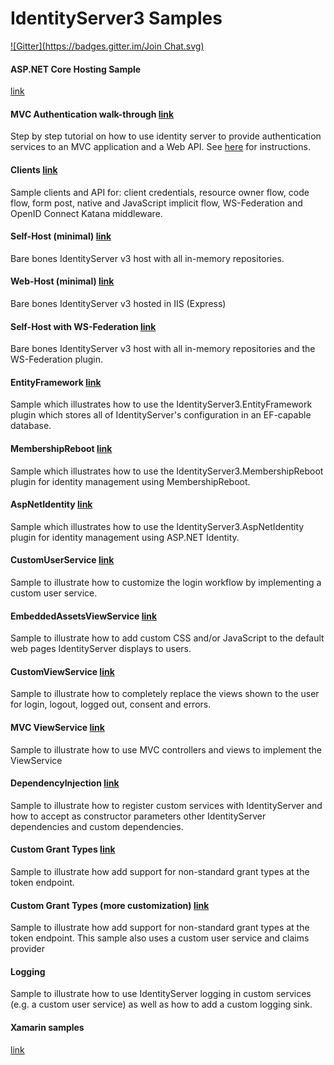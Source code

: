 IdentityServer3 Samples
======================================

[![Gitter](https://badges.gitter.im/Join Chat.svg)](https://gitter.im/IdentityServer/IdentityServer3?utm_source=badge&utm_medium=badge&utm_campaign=pr-badge&utm_content=badge)

#### ASP.NET Core Hosting Sample
[link](https://github.com/IdentityServer/IdentityServer3.Samples/tree/master/source/AspNetCore)

#### MVC Authentication walk-through [link](https://github.com/IdentityServer/IdentityServer3.Samples/tree/master/source/MVC%20Authentication)
Step by step tutorial on how to use identity server to provide authentication services to an MVC application and a Web API. See [here](https://github.com/IdentityServer/IdentityServer3/wiki/Getting-started) for instructions.

#### Clients [link](https://github.com/IdentityServer/IdentityServer3.Samples/tree/master/source/Clients)
Sample clients and API for: client credentials, resource owner flow, code flow, form post, native and JavaScript implicit flow, WS-Federation and OpenID Connect Katana middleware.

#### Self-Host (minimal) [link](https://github.com/IdentityServer/IdentityServer3.Samples/tree/master/source/SelfHost%20(Minimal))
Bare bones IdentityServer v3 host with all in-memory repositories.

#### Web-Host (minimal) [link](https://github.com/IdentityServer/IdentityServer3.Samples/tree/master/source/WebHost%20(minimal))
Bare bones IdentityServer v3 hosted in IIS (Express)

#### Self-Host with WS-Federation [link](https://github.com/IdentityServer/IdentityServer3.Samples/tree/master/source/SelfHost%20(InMem%20with%20WS-Fed))
Bare bones IdentityServer v3 host with all in-memory repositories and the WS-Federation plugin.

#### EntityFramework [link](https://github.com/IdentityServer/IdentityServer3.Samples/tree/master/source/EntityFramework)
Sample which illustrates how to use the IdentityServer3.EntityFramework plugin which stores all of IdentityServer's configuration in an EF-capable database.

#### MembershipReboot [link](https://github.com/IdentityServer/IdentityServer3.Samples/tree/master/source/MembershipReboot)
Sample which illustrates how to use the IdentityServer3.MembershipReboot plugin for identity management using MembershipReboot.

#### AspNetIdentity [link](https://github.com/IdentityServer/IdentityServer3.Samples/tree/master/source/AspNetIdentity)
Sample which illustrates how to use the IdentityServer3.AspNetIdentity plugin for identity management using ASP.NET Identity.

#### CustomUserService [link](https://github.com/IdentityServer/IdentityServer3.Samples/tree/master/source/CustomUserService)
Sample to illustrate how to customize the login workflow by implementing a custom user service.

#### EmbeddedAssetsViewService [link](https://github.com/IdentityServer/IdentityServer3.Samples/tree/master/source/EmbeddedAssetsViewService)
Sample to illustrate how to add custom CSS and/or JavaScript to the default web pages IdentityServer displays to users.

#### CustomViewService [link](https://github.com/IdentityServer/IdentityServer3.Samples/tree/master/source/CustomViewService)
Sample to illustrate how to completely replace the views shown to the user for login, logout, logged out, consent and errors.

#### MVC ViewService [link](https://github.com/IdentityServer/IdentityServer3.Samples/tree/dev/source/MVC%20ViewService)
Sample to illustrate how to use MVC controllers and views to implement the ViewService

#### DependencyInjection [link](https://github.com/IdentityServer/IdentityServer3.Samples/tree/master/source/DependencyInjection)
Sample to illustrate how to register custom services with IdentityServer and how to accept as constructor parameters other IdentityServer dependencies and custom dependencies.

#### Custom Grant Types [link](https://github.com/IdentityServer/IdentityServer3.Samples/tree/master/source/Custom%20Grants)
Sample to illustrate how add support for non-standard grant types at the token endpoint.

#### Custom Grant Types (more customization) [link](https://github.com/IdentityServer/IdentityServer3.Samples/tree/master/source/Custom%20Grants%20(more%20customization))
Sample to illustrate how add support for non-standard grant types at the token endpoint. This sample also uses a custom user service and claims provider

#### Logging
Sample to illustrate how to use IdentityServer logging in custom services (e.g. a custom user service) as well as how to 
add a custom logging sink. 

#### Xamarin samples
[link](https://github.com/IdentityServer/IdentityServer3.Samples/tree/master/source/Xamarin)
